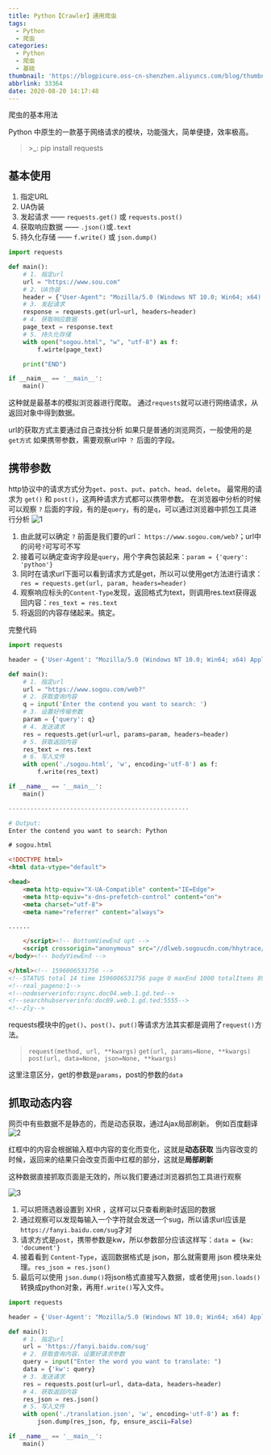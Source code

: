 ```yaml
---
title: Python【Crawler】通用爬虫
tags:
  - Python
  - 爬虫
categories:
  - Python
  - 爬虫
  - 基础
thumbnail: 'https://blogpicure.oss-cn-shenzhen.aliyuncs.com/blog/thumbnail/python.png'
abbrlink: 33364
date: 2020-08-20 14:17:48
---
```


爬虫的基本用法

<!--more-->

Python 中原生的一款基于网络请求的模块，功能强大，简单便捷，效率极高。
> \>_: pip install requests

## 基本使用
1. 指定URL
2. UA伪装
3. 发起请求 —— `requests.get()` 或 `requests.post()`
4. 获取响应数据 —— `.json()`或`.text`
5. 持久化存储 —— `f.write()` 或 `json.dump()`

```python
import requests

def main():
    # 1. 指定url
    url = "https://www.sou.com"
    # 2. UA伪装
    header = {"User-Agent": "Mozilla/5.0 (Windows NT 10.0; Win64; x64) AppleWebKit/537.36 (KHTML, like Gecko) Chrome/84.0.4147.89 Safari/537.36 Edg/84.0.522.44"}
    # 3. 发起请求
    response = requests.get(url=url, headers=header)
    # 4. 获取响应数据
    page_text = response.text
    # 5. 持久化存储
    with open("sogou.html", "w", "utf-8") as f:
        f.wirte(page_text)

    print("END")

if __naim__ == '__main__':
    main()
```

这种就是最基本的模拟浏览器进行爬取。
通过`requests`就可以进行网络请求，从返回对象中得到数据。

url的获取方式主要通过自己查找分析
如果只是普通的浏览网页，一般使用的是`get方式`
如果携带参数，需要观察url中 `？` 后面的字段。


## 携带参数

http协议中的请求方式分为`get`、`post`、`put`、`patch`、`head`、`delete`。
最常用的请求为 `get()` 和 `post()`，这两种请求方式都可以携带参数。
在浏览器中分析的时候可以观察 `?` 后面的字段，有的是`query`，有的是`q`，可以通过浏览器中抓包工具进行分析
![1](https://blogpicure.oss-cn-shenzhen.aliyuncs.com/blog/illustration-pic/Py/crawler/1-1.png)


1. 由此就可以确定 `?` 前面是我们要的url： `https://www.sogou.com/web?`；url中的问号`?`可写可不写
2. 接着可以确定查询字段是`query`，用个字典包装起来：`param = {'query': 'python'}`
3. 同时在请求url下面可以看到请求方式是get，所以可以使用get方法进行请求：`res = requests.get(url, param, headers=header)`
4. 观察响应标头的`Content-Type`发现，返回格式为text，则调用res.text获得返回内容：`res_text = res.text`
5. 将返回的内容存储起来。搞定。

完整代码
```python
import requests

header = {'User-Agent': "Mozilla/5.0 (Windows NT 10.0; Win64; x64) AppleWebKit/537.36 (KHTML, like Gecko) Chrome/84.0.4147.89 Safari/537.36 Edg/84.0.522.44"}

def main():
    # 1. 指定url
    url = "https://www.sogou.com/web?"
    # 2. 获取查询内容
    q = input('Enter the contend you want to search: ')
    # 3. 设置好传输参数
    param = {'query': q}
    # 4. 发送请求
    res = requests.get(url=url, params=param, headers=header)
    # 5. 获取返回内容
    res_text = res.text
    # 6. 写入文件
    with open('./sogou.html', 'w', encoding='utf-8') as f:
        f.write(res_text)

if __name__ == '__main__':
    main()

--------------------------------------------------

# Output:
Enter the contend you want to search: Python
```

```html
# sogou.html

<!DOCTYPE html>
<html data-vtype="default">

<head>
    <meta http-equiv="X-UA-Compatible" content="IE=Edge">
    <meta http-equiv="x-dns-prefetch-control" content="on">
    <meta charset="utf-8">
    <meta name="referrer" content="always">

......

    </script><!-- BottomViewEnd opt -->
    <script crossorigin="anonymous" src="//dlweb.sogoucdn.com/hhytrace/trace_2020072915.js" async></script>
</body><!-- bodyViewEnd -->

</html><!-- 1596006531756 -->
<!--STATUS total 14 time 1596006531756 page 0 maxEnd 1000 totalItems 8955-->
<!--real_pageno:1-->
<!--nodeserverinfo:rsync.doc04.web.1.gd.ted-->
<!--searchhubserverinfo:doc09.web.1.gd.ted:5555-->
<!--zly-->
```

requests模块中的`get()`、`post()`、`put()`等请求方法其实都是调用了`request()`方法。

> `request(method, url, **kwargs)`
> `get(url, params=None, **kwargs)`
> `post(url, data=None, json=None, **kwargs)`

这里注意区分，get的参数是`params`，post的参数的`data`

## 抓取动态内容
网页中有些数据不是静态的，而是动态获取，通过Ajax局部刷新。
例如百度翻译
![2](https://blogpicure.oss-cn-shenzhen.aliyuncs.com/blog/illustration-pic/Py/crawler/1-2.png)

红框中的内容会根据输入框中内容的变化而变化，这就是**动态获取**
当内容改变的时候，返回来的结果只会改变页面中红框的部分，这就是**局部刷新**

这种数据直接抓取页面是无效的，所以我们要通过浏览器抓包工具进行观察

![3](https://blogpicure.oss-cn-shenzhen.aliyuncs.com/blog/illustration-pic/Py/crawler/1-3.png)

1. 可以把筛选器设置到 XHR ，这样可以只查看刷新时返回的数据
2. 通过观察可以发现每输入一个字符就会发送一个sug，所以请求url应该是`https://fanyi.baidu.com/sug`才对
3. 请求方式是`post`，携带参数是kw，所以参数部分应该这样写：`data = {kw: 'document'}`
4. 接着看到 `Content-Type`，返回数据格式是 json，那么就需要用 json 模块来处理。`res_json = res.json()`
5. 最后可以使用 `json.dump()`将json格式直接写入数据，或者使用`json.loads()`转换成python对象，再用`f.write()`写入文件。

```python
import requests

header = {'User-Agent': "Mozilla/5.0 (Windows NT 10.0; Win64; x64) AppleWebKit/537.36 (KHTML, like Gecko) Chrome/84.0.4147.89 Safari/537.36 Edg/84.0.522.44"}

def main():
    # 1. 指定url
    url = 'https://fanyi.baidu.com/sug'
    # 2. 获取查询内容，设置好请求参数
    query = input("Enter the word you want to translate: ")
    data = {'kw': query}
    # 3. 发送请求
    res = requests.post(url=url, data=data, headers=header)
    # 4. 获取返回内容
    res_json = res.json()
    # 5. 写入文件
    with open('./translation.json', 'w', encoding='utf-8') as f:
        json.dump(res_json, fp, ensure_ascii=False)

if __name__ == '__main__':
    main()
```